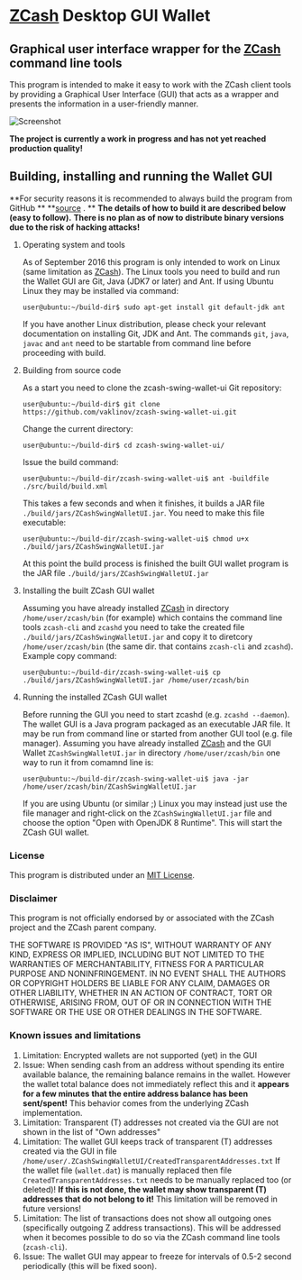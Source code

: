 # [ZCash](https://z.cash/) Desktop GUI Wallet

## Graphical user interface wrapper for the [ZCash](https://z.cash/) command line tools

This program is intended to make it easy to work with the ZCash client tools
by providing a Graphical User Interface (GUI) that acts as a wrapper and 
presents the information in a user-friendly manner.

![Screenshot](https://github.com/vaklinov/zcash-swing-wallet-ui/raw/master/docs/ZCashWallet.png "Main Window")

**The project is currently a work in progress and has not yet reached production quality!**

## Building, installing and running the Wallet GUI

**For security reasons it is recommended to always build the program from GitHub **
**[source](https://github.com/vaklinov/zcash-swing-wallet-ui/archive/master.zip) . **
**The details of how to build it are described below (easy to follow).**
**There is no plan as of now to distribute binary versions due to the risk of hacking attacks!**

1. Operating system and tools

   As of September 2016 this program is only intended to work on Linux (same limitation as [ZCash](https://z.cash/)). The Linux tools you need to build and run the Wallet GUI are Git, Java (JDK7 or later) and Ant. If using Ubuntu Linux they may be installed via command: 
   ```
   user@ubuntu:~/build-dir$ sudo apt-get install git default-jdk ant
   ``` 
   If you have another Linux distribution, please check your relevant documentation on installing Git, JDK and Ant. The commands `git`, `java`, `javac` and `ant` need to be startable from command line before proceeding with build.

2. Building from source code

   As a start you need to clone the zcash-swing-wallet-ui Git repository:
   ```
   user@ubuntu:~/build-dir$ git clone https://github.com/vaklinov/zcash-swing-wallet-ui.git
   ```
   Change the current directory:
   ```
   user@ubuntu:~/build-dir$ cd zcash-swing-wallet-ui/
   ```
   Issue the build command:
   ```
   user@ubuntu:~/build-dir/zcash-swing-wallet-ui$ ant -buildfile ./src/build/build.xml
   ```
   This takes a few seconds and when it finishes, it builds a JAR file `./build/jars/ZCashSwingWalletUI.jar`. You need to make this file executable:
   ```
   user@ubuntu:~/build-dir/zcash-swing-wallet-ui$ chmod u+x ./build/jars/ZCashSwingWalletUI.jar
   ```
   At this point the build process is finished the built GUI wallet program is the JAR file `./build/jars/ZCashSwingWalletUI.jar`

3. Installing the built ZCash GUI wallet

   Assuming you have already installed [ZCash](https://z.cash/) in directory `/home/user/zcash/bin` (for example) which contains the command line tools `zcash-cli` and `zcashd` you need to take the created file `./build/jars/ZCashSwingWalletUI.jar` and copy it to diretcory `/home/user/zcash/bin` (the same dir. that contains `zcash-cli` and `zcashd`). Example copy command:
   ```
   user@ubuntu:~/build-dir/zcash-swing-wallet-ui$ cp ./build/jars/ZCashSwingWalletUI.jar /home/user/zcash/bin    
   ```

3. Running the installed ZCash GUI wallet

   Before running the GUI you need to start zcashd (e.g. `zcashd --daemon`). The wallet GUI is a Java program packaged as an executable JAR file. It may be run from command line or started from another GUI tool (e.g. file manager). Assuming you have already installed [ZCash](https://z.cash/) and the GUI Wallet `ZCashSwingWalletUI.jar` in directory `/home/user/zcash/bin` one way to run it from comamnd line is:
   ```
   user@ubuntu:~/build-dir/zcash-swing-wallet-ui$ java -jar /home/user/zcash/bin/ZCashSwingWalletUI.jar
   ```
   If you are using Ubuntu (or similar ;) Linux you may instead just use the file manager and right-click on the `ZCashSwingWalletUI.jar` file and choose the option "Open with OpenJDK 8 Runtime". This will start the ZCash GUI wallet.



### License
This program is distributed under an [MIT License](https://github.com/vaklinov/zcash-swing-wallet-ui/raw/master/LICENSE).

### Disclaimer
This program is not officially endorsed by or associated with the ZCash project and the ZCash parent company.

THE SOFTWARE IS PROVIDED "AS IS", WITHOUT WARRANTY OF ANY KIND, EXPRESS OR
IMPLIED, INCLUDING BUT NOT LIMITED TO THE WARRANTIES OF MERCHANTABILITY,
FITNESS FOR A PARTICULAR PURPOSE AND NONINFRINGEMENT. IN NO EVENT SHALL THE
AUTHORS OR COPYRIGHT HOLDERS BE LIABLE FOR ANY CLAIM, DAMAGES OR OTHER
LIABILITY, WHETHER IN AN ACTION OF CONTRACT, TORT OR OTHERWISE, ARISING FROM,
OUT OF OR IN CONNECTION WITH THE SOFTWARE OR THE USE OR OTHER DEALINGS IN THE
SOFTWARE.

### Known issues and limitations

1. Limitation: Encrypted wallets are not supported (yet) in the GUI
1. Issue: When sending cash from an address without spending its entire available balance, the remaining balance remains 
in the wallet. However the wallet total balance does not immediately reflect this and it **appears for a few minutes**
**that the entire address balance has been sent/spent!** This behavior comes from the underlying ZCash implementation.
1. Limitation: Transparent (T) addresses not created via the GUI are not shown in the list of "Own addresses"
1. Limitation: The wallet GUI keeps track of transparent (T) addresses created via the GUI in file
`/home/user/.ZCashSwingWalletUI/CreatedTransparentAddresses.txt` 
If the wallet file (`wallet.dat`) is manually replaced then file `CreatedTransparentAddresses.txt`
needs to be manually replaced too (or deleted)! 
**If this is not done, the wallet may show transparent (T) addresses that do not belong to it!** 
This limitation will be removed in future versions!
1. Limitation: The list of transactions does not show all outgoing ones (specifically outgoing Z address transactions). This will be addressed when it becomes possible to do so via the ZCash command line tools (`zcash-cli`).
1. Issue: The wallet GUI may appear to freeze for intervals of 0.5-2 second periodically (this will be fixed soon).


